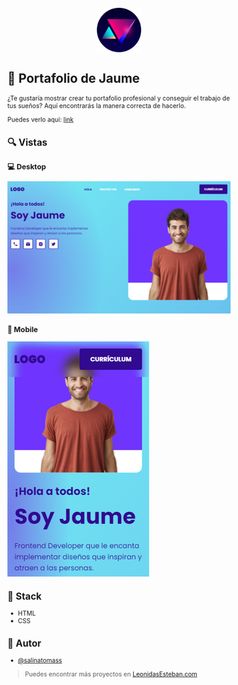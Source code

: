 <p align="center">
    <a href="https://leonidasesteban.com/proyectos/todos"><img src="https://raw.githubusercontent.com/no-te-rindas/logo/main/Logo/LonidasEsteban-destello-envolvente-circular-negro.png" height="100"/></a>
</p>

# 💎 Portafolio de Jaume

¿Te gustaría mostrar crear tu portafolio profesional y conseguir el trabajo de tus sueños? Aquí encontrarás la manera correcta de hacerlo.

Puedes verlo aquí: [link](https://salinatomass.github.io/portfolio-jaume/)

## 🔍 Vistas

### 💻 Desktop

![](./images/desktop.png)

### 📱 Mobile

![](./images/mobile.png)

## 📌 Stack

- HTML
- CSS

## 🌟 Autor

- [@salinatomass](https://github.com/salinatomass)

> Puedes encontrar más proyectos en
> [LeonidasEsteban.com](https://leonidasesteban.com/proyectos/todos)
